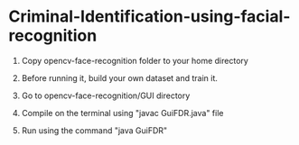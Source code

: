 # Criminal-Identification-using-facial-recognition
1. Copy opencv-face-recognition folder to your home directory

2. Before running it, build your own dataset and train it.

3. Go to opencv-face-recognition/GUI directory

3. Compile on the terminal using "javac GuiFDR.java" file

4. Run using the command "java GuiFDR"

